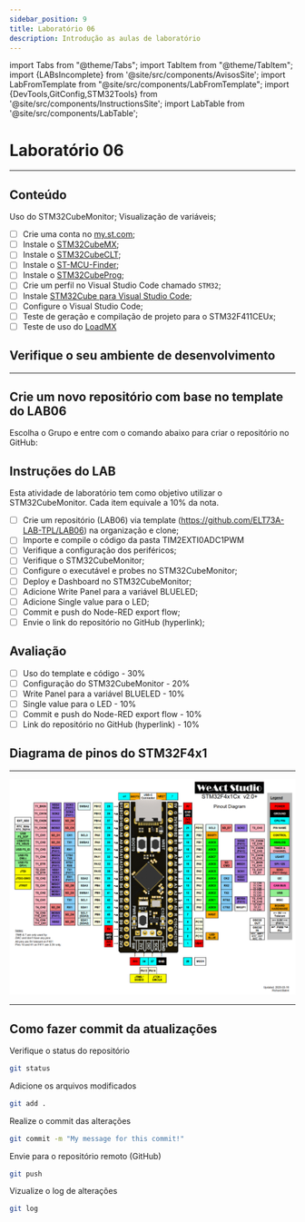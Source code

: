 ```yaml
---
sidebar_position: 9
title: Laboratório 06
description: Introdução as aulas de laboratório
---
```


import Tabs from "@theme/Tabs";
import TabItem from "@theme/TabItem";
import {LABsIncomplete} from '@site/src/components/AvisosSite';
import LabFromTemplate from "@site/src/components/LabFromTemplate";
import {DevTools,GitConfig,STM32Tools} from '@site/src/components/InstructionsSite';
import LabTable from '@site/src/components/LabTable';

# Laboratório 06

<!-- Aviso de que este conteúdo está em construção! -->
<LABsIncomplete />

<!-- Tabela com link para atividade, inicio, fim e descrição do LAB! -->
<div style={{ display: "flex", justifyContent: "center" }}>
  <LabTable index={6} internal={false} />
</div>

---

## Conteúdo

Uso do STM32CubeMonitor; Visualização de variáveis;

- [ ] Crie uma conta no [my.st.com](https://www.st.com/content/st_com/en/user-registration.html);
- [ ] Instale o [STM32CubeMX](https://www.st.com/en/development-tools/stm32cubemx.html#get-software);
- [ ] Instale o [STM32CubeCLT](https://www.st.com/en/development-tools/stm32cubeclt.html#get-software);
- [ ] Instale o [ST-MCU-Finder](https://www.st.com/en/development-tools/st-mcu-finder-pc.html#get-software);
- [ ] Instale o [STM32CubeProg](https://www.st.com/en/development-tools/stm32cubeprog.html#get-software);
- [ ] Crie um perfil no Visual Studio Code chamado `STM32`;
- [ ] Instale [STM32Cube para Visual Studio Code](https://marketplace.visualstudio.com/items?itemName=stmicroelectronics.stm32-vscode-extension);
- [ ] Configure o Visual Studio Code;
- [ ] Teste de geração e compilação de projeto para o STM32F411CEUx;
- [ ] Teste de uso do [LoadMX](/docs/loadmx)

## Verifique o seu ambiente de desenvolvimento

<!-- List of Dev Tools -->
<DevTools />

<!-- Configure o git -->
<GitConfig />

---

<!-- List of STM32Cube Tools -->
<STM32Tools />

## Crie um novo repositório com base no template do LAB06

Escolha o Grupo e entre com o comando abaixo para criar o repositório no GitHub:

<!-- Gera instruções para criar o repositório no GitHub por grupo com base no template do laboratório. -->
<LabFromTemplate labNumber="LAB06" opts="-c" />




## Instruções do LAB

Esta atividade de laboratório tem como objetivo utilizar o STM32CubeMonitor. Cada item equivale a 10% da nota.

- [ ] Crie um repositório (LAB06) via template (https://github.com/ELT73A-LAB-TPL/LAB06) na organização e clone;
- [ ] Importe e compile o código da pasta TIM2EXTI0ADC1PWM
- [ ] Verifique a configuração dos periféricos;
- [ ] Verifique o STM32CubeMonitor;
- [ ] Configure o executável e probes no STM32CubeMonitor;
- [ ] Deploy e Dashboard no STM32CubeMonitor;
- [ ] Adicione Write Panel para a variável BLUELED;
- [ ] Adicione Single value para o LED;
- [ ] Commit e push do Node-RED export flow;
- [ ] Envie o link do repositório no GitHub (hyperlink);

## Avaliação
- [ ] Uso do template e código - 30%
- [ ] Configuração do STM32CubeMonitor - 20%
- [ ] Write Panel para a variável BLUELED - 10%
- [ ] Single value para o LED - 10%
- [ ] Commit e push do Node-RED export flow - 10%
- [ ] Link do repositório no GitHub (hyperlink) - 10%

## Diagrama de pinos do STM32F4x1

---

![STM32F4x1 microcontroller pinout diagram;](/img/MiniSTM32F4x1/STM32F4x1_PinoutDiagram_RichardBalint.png)

---


## Como fazer commit da atualizações
Verifique o status do repositório
```bash
git status
```
Adicione os arquivos modificados
```bash
git add .
```
Realize o commit das alterações
```bash
git commit -m "My message for this commit!"
```
Envie para o repositório remoto (GitHub)
```bash
git push
```
Vizualize o log de alterações
```bash
git log
```